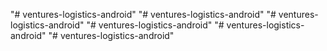 "# ventures-logistics-android" 
"# ventures-logistics-android" 
"# ventures-logistics-android" 
"# ventures-logistics-android" 
"# ventures-logistics-android" 
"# ventures-logistics-android" 
